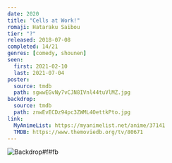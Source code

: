 ```yaml
---
date: 2020
title: "Cells at Work!"
romaji: Hataraku Saibou
tier: "?"
released: 2018-07-08
completed: 14/21
genres: [comedy, shounen]
seen:
  first: 2021-02-10
  last: 2021-07-04
poster:
  source: tmdb
  path: sgwwEGvNy7vCJN8IVnl44tuVlMZ.jpg
backdrop:
  source: tmdb
  path: znwEvECDz94pc3ZWML4OettkPto.jpg
link:
  MyAnimeList: https://myanimelist.net/anime/37141
  TMDB: https://www.themoviedb.org/tv/80671
---
```


![Backdrop#f#fb](https://image.tmdb.org/t/p/w1280/aOQL8UYduNxDePbynZROLZ1nfsf.jpg "Source: TMDB")
